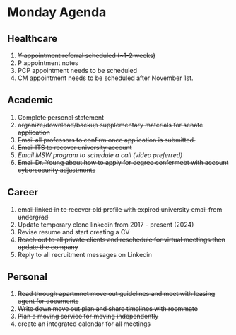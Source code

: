 # Monday Agenda

## Healthcare 
1. ~~Y appointment referral scheduled (~1-2 weeks)~~
2. P appointment notes
3. PCP appointment needs to be scheduled
4. CM appointment needs to be scheduled after November 1st.

## Academic
1. ~~Complete personal statement~~ 
2. ~~organize/download/backup supplementary materials for senate application~~
3. ~~Email all professors to confirm once application is submitted.~~
4. ~~Email ITS to recover university account~~
5. _Email MSW program to schedule a call (video preferred)_
6. ~~Email Dr. Young about how to apply for degree confermebt with account cybersecurity adjustments~~

## Career
1. ~~email linked in to recover old profile with expired university email from undergrad~~
2. Update temporary clone linkedin from 2017 - present (2024)
3. Revise resume and start creating a CV
4. ~~Reach out to all private clients and reschedule for virtual meetings then update the company~~
5. Reply to all recruitment messages on Linkedin

## Personal 
1. ~~Read through apartmnet move out guidelines and meet with leasing agent for documents~~
2. ~~Write down move out plan and share timelines with roommate~~
3. ~~Plan a moving service for moving independently~~
4. ~~create an integrated calendar for all meetings~~
